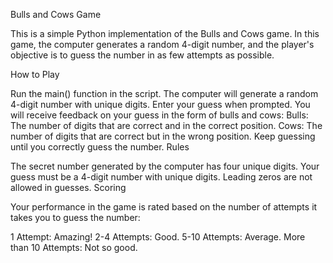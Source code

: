 Bulls and Cows Game

This is a simple Python implementation of the Bulls and Cows game. In this game, the computer generates a random 4-digit number, and the player's objective is to guess the number in as few attempts as possible.

How to Play

Run the main() function in the script.
The computer will generate a random 4-digit number with unique digits.
Enter your guess when prompted.
You will receive feedback on your guess in the form of bulls and cows:
Bulls: The number of digits that are correct and in the correct position.
Cows: The number of digits that are correct but in the wrong position.
Keep guessing until you correctly guess the number.
Rules

The secret number generated by the computer has four unique digits.
Your guess must be a 4-digit number with unique digits.
Leading zeros are not allowed in guesses.
Scoring

Your performance in the game is rated based on the number of attempts it takes you to guess the number:

1 Attempt: Amazing!
2-4 Attempts: Good.
5-10 Attempts: Average.
More than 10 Attempts: Not so good.
